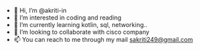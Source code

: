 - 👋 Hi, I’m @akriti-in
- 👀 I’m interested in coding and reading
- 🌱 I’m currently learning kotlin, sql, networking..
- 💞️ I’m looking to collaborate with cisco company
- 📫 You can reach to me through my mail sakriti249@gmail.com

<!---
akriti-in/akriti-in is a ✨ special ✨ repository because its `README.md` (this file) appears on your GitHub profile.
You can click the Preview link to take a look at your changes.
--->
